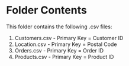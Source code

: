 # Folder Contents

This folder contains the following .csv files:

1. Customers.csv - Primary Key = Customer ID
2. Location.csv - Primary Key = Postal Code
4. Orders.csv - Primary Key = Order ID
5. Products.csv - Primary Key = Product ID
